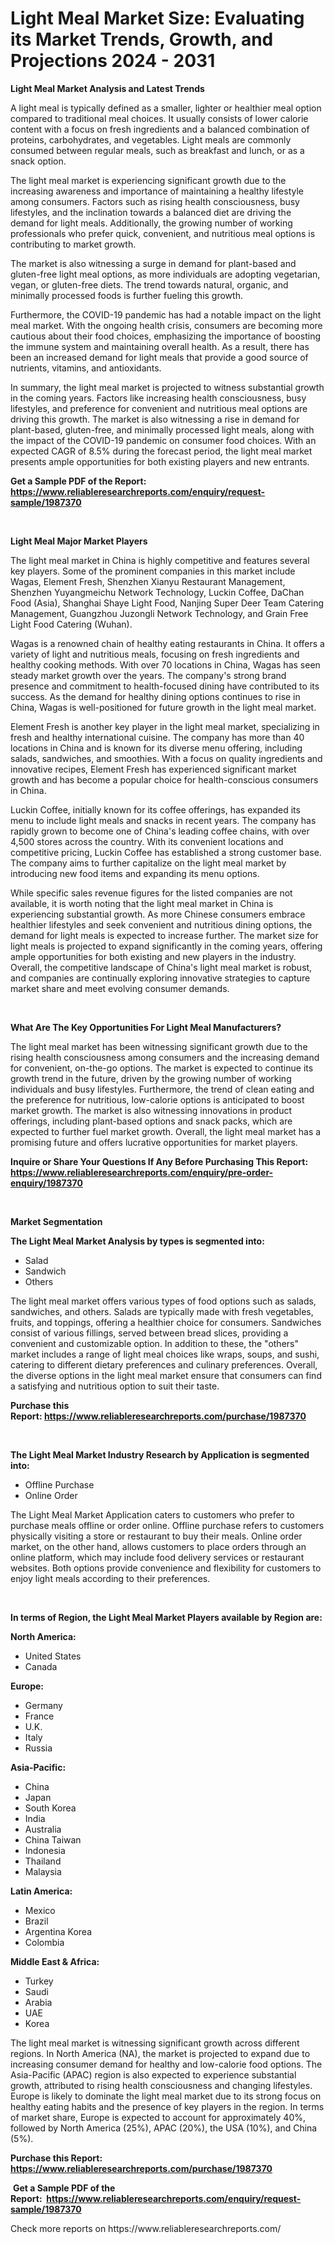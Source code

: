 <p><h1>Light Meal Market Size: Evaluating its Market Trends, Growth, and Projections 2024 - 2031</h1></p><p><strong>Light Meal Market Analysis and Latest Trends</strong></p>
<p><p>A light meal is typically defined as a smaller, lighter or healthier meal option compared to traditional meal choices. It usually consists of lower calorie content with a focus on fresh ingredients and a balanced combination of proteins, carbohydrates, and vegetables. Light meals are commonly consumed between regular meals, such as breakfast and lunch, or as a snack option.</p><p>The light meal market is experiencing significant growth due to the increasing awareness and importance of maintaining a healthy lifestyle among consumers. Factors such as rising health consciousness, busy lifestyles, and the inclination towards a balanced diet are driving the demand for light meals. Additionally, the growing number of working professionals who prefer quick, convenient, and nutritious meal options is contributing to market growth.</p><p>The market is also witnessing a surge in demand for plant-based and gluten-free light meal options, as more individuals are adopting vegetarian, vegan, or gluten-free diets. The trend towards natural, organic, and minimally processed foods is further fueling this growth.</p><p>Furthermore, the COVID-19 pandemic has had a notable impact on the light meal market. With the ongoing health crisis, consumers are becoming more cautious about their food choices, emphasizing the importance of boosting the immune system and maintaining overall health. As a result, there has been an increased demand for light meals that provide a good source of nutrients, vitamins, and antioxidants.</p><p>In summary, the light meal market is projected to witness substantial growth in the coming years. Factors like increasing health consciousness, busy lifestyles, and preference for convenient and nutritious meal options are driving this growth. The market is also witnessing a rise in demand for plant-based, gluten-free, and minimally processed light meals, along with the impact of the COVID-19 pandemic on consumer food choices. With an expected CAGR of 8.5% during the forecast period, the light meal market presents ample opportunities for both existing players and new entrants.</p></p>
<p><strong>Get a Sample PDF of the Report:&nbsp; <a href="https://www.reliableresearchreports.com/enquiry/request-sample/1987370">https://www.reliableresearchreports.com/enquiry/request-sample/1987370</a></strong></p>
<p>&nbsp;</p>
<p><strong>Light Meal Major Market Players</strong></p>
<p><p>The light meal market in China is highly competitive and features several key players. Some of the prominent companies in this market include Wagas, Element Fresh, Shenzhen Xianyu Restaurant Management, Shenzhen Yuyangmeichu Network Technology, Luckin Coffee, DaChan Food (Asia), Shanghai Shaye Light Food, Nanjing Super Deer Team Catering Management, Guangzhou Juzongli Network Technology, and Grain Free Light Food Catering (Wuhan).</p><p>Wagas is a renowned chain of healthy eating restaurants in China. It offers a variety of light and nutritious meals, focusing on fresh ingredients and healthy cooking methods. With over 70 locations in China, Wagas has seen steady market growth over the years. The company's strong brand presence and commitment to health-focused dining have contributed to its success. As the demand for healthy dining options continues to rise in China, Wagas is well-positioned for future growth in the light meal market.</p><p>Element Fresh is another key player in the light meal market, specializing in fresh and healthy international cuisine. The company has more than 40 locations in China and is known for its diverse menu offering, including salads, sandwiches, and smoothies. With a focus on quality ingredients and innovative recipes, Element Fresh has experienced significant market growth and has become a popular choice for health-conscious consumers in China.</p><p>Luckin Coffee, initially known for its coffee offerings, has expanded its menu to include light meals and snacks in recent years. The company has rapidly grown to become one of China's leading coffee chains, with over 4,500 stores across the country. With its convenient locations and competitive pricing, Luckin Coffee has established a strong customer base. The company aims to further capitalize on the light meal market by introducing new food items and expanding its menu options.</p><p>While specific sales revenue figures for the listed companies are not available, it is worth noting that the light meal market in China is experiencing substantial growth. As more Chinese consumers embrace healthier lifestyles and seek convenient and nutritious dining options, the demand for light meals is expected to increase further. The market size for light meals is projected to expand significantly in the coming years, offering ample opportunities for both existing and new players in the industry. Overall, the competitive landscape of China's light meal market is robust, and companies are continually exploring innovative strategies to capture market share and meet evolving consumer demands.</p></p>
<p>&nbsp;</p>
<p><strong>What Are The Key Opportunities For Light Meal Manufacturers?</strong></p>
<p><p>The light meal market has been witnessing significant growth due to the rising health consciousness among consumers and the increasing demand for convenient, on-the-go options. The market is expected to continue its growth trend in the future, driven by the growing number of working individuals and busy lifestyles. Furthermore, the trend of clean eating and the preference for nutritious, low-calorie options is anticipated to boost market growth. The market is also witnessing innovations in product offerings, including plant-based options and snack packs, which are expected to further fuel market growth. Overall, the light meal market has a promising future and offers lucrative opportunities for market players.</p></p>
<p><strong>Inquire or Share Your Questions If Any Before Purchasing This Report: <a href="https://www.reliableresearchreports.com/enquiry/pre-order-enquiry/1987370">https://www.reliableresearchreports.com/enquiry/pre-order-enquiry/1987370</a></strong></p>
<p>&nbsp;</p>
<p><strong>Market Segmentation</strong></p>
<p><strong>The Light Meal Market Analysis by types is segmented into:</strong></p>
<p><ul><li>Salad</li><li>Sandwich</li><li>Others</li></ul></p>
<p><p>The light meal market offers various types of food options such as salads, sandwiches, and others. Salads are typically made with fresh vegetables, fruits, and toppings, offering a healthier choice for consumers. Sandwiches consist of various fillings, served between bread slices, providing a convenient and customizable option. In addition to these, the "others" market includes a range of light meal choices like wraps, soups, and sushi, catering to different dietary preferences and culinary preferences. Overall, the diverse options in the light meal market ensure that consumers can find a satisfying and nutritious option to suit their taste.</p></p>
<p><strong>Purchase this Report:&nbsp;<a href="https://www.reliableresearchreports.com/purchase/1987370">https://www.reliableresearchreports.com/purchase/1987370</a></strong></p>
<p>&nbsp;</p>
<p><strong>The Light Meal Market Industry Research by Application is segmented into:</strong></p>
<p><ul><li>Offline Purchase</li><li>Online Order</li></ul></p>
<p><p>The Light Meal Market Application caters to customers who prefer to purchase meals offline or order online. Offline purchase refers to customers physically visiting a store or restaurant to buy their meals. Online order market, on the other hand, allows customers to place orders through an online platform, which may include food delivery services or restaurant websites. Both options provide convenience and flexibility for customers to enjoy light meals according to their preferences.</p></p>
<p>&nbsp;</p>
<p><strong>In terms of Region, the Light Meal Market Players available by Region are:</strong></p>
<p>
    <p> <strong> North America: </strong>
        <ul>
            <li>United States</li>
            <li>Canada</li>
        </ul>
        </p> 
    <p> <strong> Europe: </strong>
        <ul>
            <li>Germany</li>
            <li>France</li>
            <li>U.K.</li>
            <li>Italy</li>
            <li>Russia</li>
        </ul>
        </p> 
    <p> <strong> Asia-Pacific: </strong>
        <ul>
            <li>China</li>
            <li>Japan</li>
            <li>South Korea</li>
            <li>India</li>
            <li>Australia</li>
            <li>China Taiwan</li>
            <li>Indonesia</li>
            <li>Thailand</li>
            <li>Malaysia</li>
        </ul>
        </p> 
    <p> <strong> Latin America: </strong>
        <ul>
            <li>Mexico</li>
            <li>Brazil</li>
            <li>Argentina Korea</li>
            <li>Colombia</li>
        </ul>
        </p> 
    <p> <strong> Middle East & Africa: </strong>
        <ul>
            <li>Turkey</li>
            <li>Saudi</li>
            <li>Arabia</li>
            <li>UAE</li>
            <li>Korea</li>
        </ul>
    </p>
    </p>
<p><p>The light meal market is witnessing significant growth across different regions. In North America (NA), the market is projected to expand due to increasing consumer demand for healthy and low-calorie food options. The Asia-Pacific (APAC) region is also expected to experience substantial growth, attributed to rising health consciousness and changing lifestyles. Europe is likely to dominate the light meal market due to its strong focus on healthy eating habits and the presence of key players in the region. In terms of market share, Europe is expected to account for approximately 40%, followed by North America (25%), APAC (20%), the USA (10%), and China (5%).</p></p>
<p><strong>Purchase this Report: <a href="https://www.reliableresearchreports.com/purchase/1987370">https://www.reliableresearchreports.com/purchase/1987370</a></strong></p>
<p>&nbsp;<strong>Get a Sample PDF of the Report:&nbsp;&nbsp;<a href="https://www.reliableresearchreports.com/enquiry/request-sample/1987370">https://www.reliableresearchreports.com/enquiry/request-sample/1987370</a></strong></p>
<p><strong></strong></p>
<p>Check more reports on https://www.reliableresearchreports.com/</p>